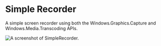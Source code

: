 # Simple Recorder

A simple screen recorder using both the Windows.Graphics.Capture and Windows.Media.Transcoding APIs.

![A screenshot of SimpleRecorder.](https://user-images.githubusercontent.com/7089228/53624471-425cad00-3bb5-11e9-8ccc-04f171174c5c.jpg)
